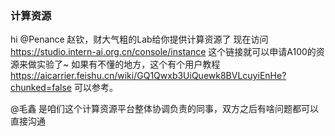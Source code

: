 ### 计算资源


hi @Penance 赵钦，财大气粗的Lab给你提供计算资源了  现在访问 https://studio.intern-ai.org.cn/console/instance 这个链接就可以申请A100的资源来做实验了~ 如果有不懂的地方，这个有个用户教程 https://aicarrier.feishu.cn/wiki/GQ1Qwxb3UiQuewk8BVLcuyiEnHe?chunked=false 可以参考。

@毛鑫 是咱们这个计算资源平台整体协调负责的同事，双方之后有啥问题都可以直接沟通
